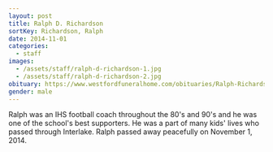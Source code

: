 ```yaml
---
layout: post
title: Ralph D. Richardson
sortKey: Richardson, Ralph
date: 2014-11-01
categories:
  - staff
images:
  - /assets/staff/ralph-d-richardson-1.jpg
  - /assets/staff/ralph-d-richardson-2.jpg
obituary: https://www.westfordfuneralhome.com/obituaries/Ralph-Richardson-3/#!/Obituary
gender: male
---
```

Ralph was an IHS football coach throughout the 80's and 90's and he was one of the school's best supporters.  He was a part of many kids' lives who passed through Interlake.  Ralph passed away peacefully on November 1, 2014. 
